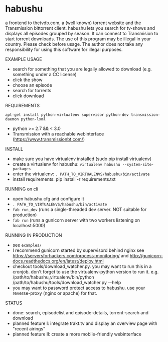 # habushu
a frontend to thetvdb.com, a (well known) torrent website and the Transmission bittorrent client. habushu lets you search for tv-shows and displays all episodes grouped by season. It can connect to Transmision to start torrent downloads.
The use of this program may be illegal in your country. Please check before usage. The author does not take any responsibility for using this software for illegal purposes. 

EXAMPLE USAGE
 - search for something that you are legally allowed to download (e.g. something under a CC license)
 - click the show
 - choose an episode
 - search for torrents
 - click download

REQUIREMENTS
```
apt-get install python-virtualenv supervisor python-dev transmission-daemon python-lxml
```
 - python >= 2.7 && < 3.0
 - Transmission with a reachable webinterface (https://www.transmissionbt.com/)

INSTALL
 - make sure you have virtualenv installed (sudo pip install virtualenv)
 - create a virtualenv for habushu: ```virtualenv habushu --system-site-packages```
 - enter the virtualenv: ```. PATH_TO_VIRTUALENVS/habushu/bin/activate```
 - install requirements: pip install -r requirements.txt 

RUNNING on cli
 - open habushu.cfg and configure it
 - ```. PATH_TO_VIRTUALENVS/habushu/bin/activate```
 - ```fab run_dev``` (runs a single-threaded dev server. NOT suitable for production)
 - ```fab run``` (runs a gunicorn server with two workers listening on localhost:5000)

RUNNING IN PRODUCTION
 - see ```examples/```
 - I recommend gunicorn started by supervisord behind nginx
    see https://serversforhackers.com/process-monitoring/
    and http://gunicorn-docs.readthedocs.org/en/latest/deploy.html
 - checkout tools/download_watcher.py. you may want to run this in a cronjob. don't forget to use the virtualenv-python version to run it. e.g. /path/to/habushu_virtualenv/bin/python /path/to/habushu/tools/download_watcher.py --help
 - you may want to password protect access to habushu. use your reverse-proxy (nginx or apache) for that. 

STATUS
 - done: search, episodelist and episode-details, torrent-search and download
 - planned feature I: integrate trakt.tv and display an overview page with "recent airings"
 - planned feature II: create a more mobile-friendly webinterface
